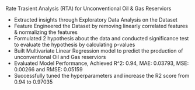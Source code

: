 Rate Trasient Analysis (RTA) for Unconventional Oil & Gas Reserviors

* Extracted insights through Exploratory Data Analysis on the Dataset
* Feature Engineered the Dataset by removing linearly correlated features & normalizing the features
* Formulated 2 hypothesis about the data and conducted significance test to evaluate the hypothesis by calculating p-values
* Built Multivariate Linear Regression model to predict the production of unconventional Oil and Gas reserviors
* Evaluated Model Performance, Achieved R^2: 0.94, MAE:  0.03793, MSE:  0.00266 and RMSE:  0.05159
* Successfully tuned the hyperparameters and increase the R2 score from 0.94 to 0.97035

